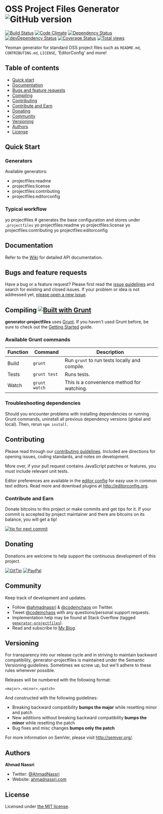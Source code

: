 # OSS Project Files Generator ![GitHub version][github-image]

[![Build Status][travis-image]][travis-url]
[![Code Climate][codeclimate-image]][codeclimate-url]
[![Dependency Status][daviddm-image]][daviddm-url]
[![devDependency Status][daviddm-dev-image]][daviddm-dev-url]
[![Coverage Status][coveralls-image]][coveralls-url]
[![Total views][sourcegraph-image]][sourcegraph-url]

Yeoman generator for standard OSS project files such as `README.md`, `CONTRIBUTING.md`, `LICENSE`, 'EditorConfig' and more!


## Table of contents

- [Quick start](#quick-start)
- [Documentation](#documentation)
- [Bugs and feature requests](#bugs-and-feature-requests)
- [Compiling](#compiling)
- [Contributing](#contributing)
- [Contribute and Earn](#contribute-and-earn)
- [Donating](#donating)
- [Community](#community)
- [Versioning](#versioning)
- [Authors](#authors)
- [License](#license)

## Quick Start

### Generators

Available generators:

- projectfiles:readme
- projectfiles:license
- projectfiles:contributing
- projectfiles:editorconfig

### Typical workflow

yo projectfiles # generates the base configuration and stores under `.projectfiles`
yo projectfiles:readme
yo projectfiles:license
yo projectfiles:contributing
yo projectfiles:editorconfig

## Documentation

Refer to the [Wiki](wiki) for detailed API documentation.

## Bugs and feature requests

Have a bug or a feature request? Please first read the [issue guidelines](CONTRIBUTING.md#using-the-issue-tracker) and search for existing and closed issues. If your problem or idea is not addressed yet, [please open a new issue](issues/new).

## Compiling [![Built with Grunt](https://cdn.gruntjs.com/builtwith.png)](http://gruntjs.com/)

**generator-projectfiles** uses [Grunt](http://gruntjs.com/). If you haven't used Grunt before, be sure to check out the [Getting Started](http://gruntjs.com/getting-started) guide.

### Available Grunt commands

| Function  | Command       | Description                                   |
| --------- | ------------- | --------------------------------------------- |
| Build     | `grunt`       | Run `grunt` to run tests locally and compile. |
| Tests     | `grunt test`  | Runs tests.                                   |
| Watch     | `grunt watch` | This is a convenience method for watching.    |

### Troubleshooting dependencies

Should you encounter problems with installing dependencies or running Grunt commands, uninstall all previous dependency versions (global and local). Then, rerun `npm install`.

## Contributing

Please read through our [contributing guidelines](CONTRIBUTING.md). Included are directions for opening issues, coding standards, and notes on development.

More over, if your pull request contains JavaScript patches or features, you must include relevant unit tests.

Editor preferences are available in the [editor config](.editorconfig) for easy use in common text editors. Read more and download plugins at <http://editorconfig.org>.

### Contribute and Earn

Donate bitcoins to this project or make commits and get tips for it. If your commit is accepted by project maintainer and there are bitcoins on its balance, you will get a tip!

[![tip for next commit][tip4commit-image]][tip4commit-url]

## Donating

Donations are welcome to help support the continuous development of this project.

[![GitTip][gittip-image]][gittip-url]
[![PayPal][paypal-image]][paypal-url]

## Community

Keep track of development and updates.

- Follow [@ahmadnassri](http://twitter.com/ahmadnassri) & [@codeinchaos](http://twitter.com/codeinchaos) on Twitter.
- Tweet [@codeinchaos](http://twitter.com/codeinchaos) with any questions/personal support requests.
- Implementation help may be found at Stack Overflow (tagged [`generator-projectfiles`](http://stackoverflow.com/questions/tagged/generator-projectfiles)).
- Read and subscribe to [My Blog](http://ahmadnassri.com).

## Versioning

For transparency into our release cycle and in striving to maintain backward compatibility, generator-projectfiles is maintained under the Semantic Versioning guidelines. Sometimes we screw up, but we'll adhere to these rules whenever possible.

Releases will be numbered with the following format:

`<major>.<minor>.<patch>`

And constructed with the following guidelines:

- Breaking backward compatibility **bumps the major** while resetting minor and patch
- New additions without breaking backward compatibility **bumps the minor** while resetting the patch
- Bug fixes and misc changes **bumps only the patch**

For more information on SemVer, please visit <http://semver.org/>.

## Authors

**Ahmad Nassri**

- Twitter: [@AhmadNassri](http://twitter.com/ahmadnassri)
- Website: [ahmadnassri.com](http://ahmadnassri.com)

## License

Licensed under [the MIT license](LICENSE).

[github-image]: https://badge.fury.io/gh/codeinchaos%2Fgenerator-projectfiles.png
[bower-url]: http://badge.fury.io/bo/generator-projectfiles
[bower-image]: https://badge.fury.io/bo/generator-projectfiles.png
[npm-url]: http://badge.fury.io/js/generator-projectfiles
[npm-image]: https://badge.fury.io/js/generator-projectfiles.png
[travis-url]: https://travis-ci.org/codeinchaos/generator-projectfiles
[travis-image]: https://travis-ci.org/codeinchaos/generator-projectfiles.png?branch=master
[codeclimate-url]: https://codeclimate.com/github/codeinchaos/generator-projectfiles
[codeclimate-image]: https://codeclimate.com/github/codeinchaos/generator-projectfiles.png
[daviddm-url]: https://david-dm.org/codeinchaos/generator-projectfiles
[daviddm-image]: https://david-dm.org/codeinchaos/generator-projectfiles.png
[daviddm-dev-url]: https://david-dm.org/codeinchaos/generator-projectfiles#info=devDependencies
[daviddm-dev-image]: https://david-dm.org/codeinchaos/generator-projectfiles/dev-status.png
[coveralls-url]: https://coveralls.io/r/codeinchaos/generator-projectfiles
[coveralls-image]: https://coveralls.io/repos/codeinchaos/generator-projectfiles/badge.png
[sourcegraph-url]: https://sourcegraph.com/github.com/codeinchaos/generator-projectfiles
[sourcegraph-image]: https://sourcegraph.com/api/repos/github.com/codeinchaos/generator-projectfiles/counters/views.png
[gittip-url]: https://www.gittip.com/ahmadnassri/
[gittip-image]: http://img.shields.io/gittip/ahmadnassri.svg
[paypal-url]: https://www.paypal.com/cgi-bin/webscr?cmd=_s-xclick&hosted_button_id=UJ2B2BTK9VLRS
[paypal-image]: http://img.shields.io/badge/PayPal-Donate-green.svg
[tip4commit-url]: http://tip4commit.com/projects/639
[tip4commit-image]: http://tip4commit.com/projects/639.svg
